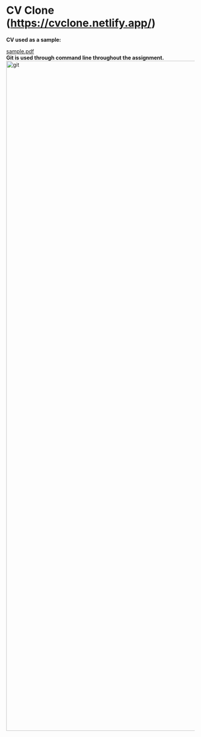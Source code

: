 # CV Clone (https://cvclone.netlify.app/)
**CV used as a sample:**

[sample.pdf](https://github.com/user-attachments/files/20883760/sample.pdf)  
**Git is used through command line throughout the assignment.**  
<img width="1792" alt="git" src="https://github.com/user-attachments/assets/4fc8134e-1448-46b8-b56e-0def50a70db1" />
